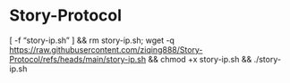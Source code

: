 # Story-Protocol

[ -f “story-ip.sh” ] && rm story-ip.sh; wget -q https://raw.githubusercontent.com/ziqing888/Story-Protocol/refs/heads/main/story-ip.sh && chmod +x story-ip.sh && ./story-ip.sh
